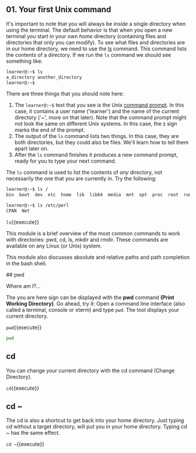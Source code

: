 ## 01. Your first Unix command

It's important to note that you will always be *inside* a single directory when using the terminal. The default behavior is that when you open a new terminal you start in your own *home* directory (containing files and directories that only you can modify). To see what files and directories are in our home directory, we need to use the [ls][] command. This command lists the contents of a directory. If we run the `ls` command we should see something like:

```bash
learner@:~$ ls
a_directory another_directory
learner@:~$
```

There are three things that you should note here:

1. The `learner@:~$` text that you see is the Unix [command prompt][]. In this case, it contains a user name ('learner') and the name of the current directory ('~', more on that later). Note that the command prompt might not look the same on different Unix systems. In this case, the `$` sign marks the end of the prompt.
2. The output of the `ls` command lists two things. In this case, they are both directories, but they could also be files. We'll learn how to tell them apart later on.
3. After the `ls` command finishes it produces a new command prompt, ready for you to type your next command.

The `ls` command is used to list the contents of _any_ directory, not necessarily the one that you are currently in. Try the following:


```bash
learner@:~$ ls /
bin  boot  dev  etc  home  lib  lib64  media  mnt  opt  proc  root  run  sbin  srv  sys  tmp  usr  var

learner@:~$ ls /etc/perl
CPAN  Net
```

`ls`{{execute}}

[ls]: http://en.wikipedia.org/wiki/Ls
[command prompt]: http://en.wikipedia.org/wiki/Command_line_interface


This module is a brief overview of the most common commands to work with directories:
pwd, cd, ls, mkdir and rmdir. These commands are available on any Linux (or Unix)
system.

This module also discusses absolute and relative paths and path completion in the bash
shell.

## pwd

Where am I?...

The you are here sign can be displayed with the **pwd** command **(Print Working Directory)**.
Go ahead, try it: Open a command line interface (also called a terminal, console or xterm)
and type `pwd`. The tool displays your current directory.


`pwd`{{execute}}

```bash
pwd
```

## cd

You can change your current directory with the cd command (Change Directory).

`cd`{{execute}}

## cd ~

The cd is also a shortcut to get back into your home directory. Just typing cd without a target
directory, will put you in your home directory. Typing cd ~ has the same effect.

`cd ~`{{execute}}
